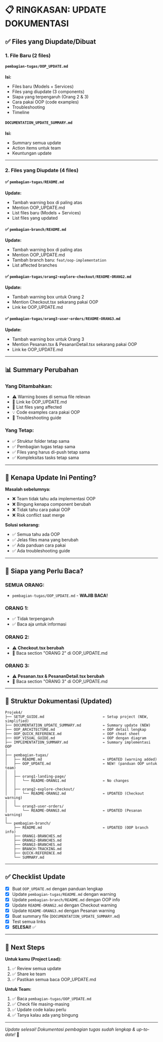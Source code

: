 # 📋 RINGKASAN: UPDATE DOKUMENTASI

## ✅ Files yang Diupdate/Dibuat

### 1. **File Baru** (2 files)

#### `pembagian-tugas/OOP_UPDATE.md`
**Isi:**
- Files baru (Models + Services)
- Files yang diupdate (3 components)
- Siapa yang terpengaruh (Orang 2 & 3)
- Cara pakai OOP (code examples)
- Troubleshooting
- Timeline

#### `DOCUMENTATION_UPDATE_SUMMARY.md`
**Isi:**
- Summary semua update
- Action items untuk team
- Keuntungan update

---

### 2. **Files yang Diupdate** (4 files)

#### ✅ `pembagian-tugas/README.md`
**Update:**
- Tambah warning box di paling atas
- Mention OOP_UPDATE.md
- List files baru (Models + Services)
- List files yang updated

#### ✅ `pembagian-branch/README.md`
**Update:**
- Tambah warning box di paling atas
- Mention OOP_UPDATE.md
- Tambah branch baru: `feat/oop-implementation`
- List affected branches

#### ✅ `pembagian-tugas/orang2-explore-checkout/README-ORANG2.md`
**Update:**
- Tambah warning box untuk Orang 2
- Mention Checkout.tsx sekarang pakai OOP
- Link ke OOP_UPDATE.md

#### ✅ `pembagian-tugas/orang3-user-orders/README-ORANG3.md`
**Update:**
- Tambah warning box untuk Orang 3
- Mention Pesanan.tsx & PesananDetail.tsx sekarang pakai OOP
- Link ke OOP_UPDATE.md

---

## 📊 Summary Perubahan

### Yang Ditambahkan:
- ⚠️ Warning boxes di semua file relevan
- 📖 Link ke OOP_UPDATE.md
- 📝 List files yang affected
- 💡 Code examples cara pakai OOP
- 🔧 Troubleshooting guide

### Yang Tetap:
- ✅ Struktur folder tetap sama
- ✅ Pembagian tugas tetap sama
- ✅ Files yang harus di-push tetap sama
- ✅ Kompleksitas tasks tetap sama

---

## 🎯 Kenapa Update Ini Penting?

**Masalah sebelumnya:**
- ❌ Team tidak tahu ada implementasi OOP
- ❌ Bingung kenapa component berubah
- ❌ Tidak tahu cara pakai OOP
- ❌ Risk conflict saat merge

**Solusi sekarang:**
- ✅ Semua tahu ada OOP
- ✅ Jelas files mana yang berubah
- ✅ Ada panduan cara pakai
- ✅ Ada troubleshooting guide

---

## 👥 Siapa yang Perlu Baca?

### **SEMUA ORANG:**
- `pembagian-tugas/OOP_UPDATE.md` - **WAJIB BACA!**

### **ORANG 1:**
- ✅ Tidak terpengaruh
- ✅ Baca aja untuk informasi

### **ORANG 2:**
- ⚠️ **Checkout.tsx berubah**
- 📖 Baca section "ORANG 2" di OOP_UPDATE.md

### **ORANG 3:**
- ⚠️ **Pesanan.tsx & PesananDetail.tsx berubah**
- 📖 Baca section "ORANG 3" di OOP_UPDATE.md

---

## 📁 Struktur Dokumentasi (Updated)

```
Projek4/
├── SETUP_GUIDE.md                           ← Setup project (NEW, simplified)
├── DOCUMENTATION_UPDATE_SUMMARY.md          ← Summary update (NEW)
├── OOP_ARCHITECTURE.md                      ← OOP detail lengkap
├── OOP_QUICK_REFERENCE.md                   ← OOP cheat sheet
├── OOP_VISUAL_GUIDE.md                      ← OOP dengan diagram
├── IMPLEMENTATION_SUMMARY.md                ← Summary implementasi OOP
│
├── pembagian-tugas/
│   ├── README.md                            ← UPDATED (warning added)
│   ├── OOP_UPDATE.md                        ← NEW! (panduan OOP untuk team)
│   │
│   ├── orang1-landing-page/
│   │   └── README-ORANG1.md                 ← No changes
│   │
│   ├── orang2-explore-checkout/
│   │   └── README-ORANG2.md                 ← UPDATED (Checkout warning)
│   │
│   └── orang3-user-orders/
│       └── README-ORANG3.md                 ← UPDATED (Pesanan warning)
│
└── pembagian-branch/
    ├── README.md                            ← UPDATED (OOP branch info)
    ├── ORANG1-BRANCHES.md
    ├── ORANG2-BRANCHES.md
    ├── ORANG3-BRANCHES.md
    ├── BRANCH-TRACKING.md
    ├── QUICK-REFERENCE.md
    └── SUMMARY.md
```

---

## ✅ Checklist Update

- [x] Buat `OOP_UPDATE.md` dengan panduan lengkap
- [x] Update `pembagian-tugas/README.md` dengan warning
- [x] Update `pembagian-branch/README.md` dengan OOP info
- [x] Update `README-ORANG2.md` dengan Checkout warning
- [x] Update `README-ORANG3.md` dengan Pesanan warning
- [x] Buat summary file (`DOCUMENTATION_UPDATE_SUMMARY.md`)
- [x] Test semua links
- [x] **SELESAI!** ✅

---

## 🚀 Next Steps

**Untuk kamu (Project Lead):**
1. ✅ Review semua update
2. ✅ Share ke team
3. ✅ Pastikan semua baca OOP_UPDATE.md

**Untuk Team:**
1. ✅ Baca `pembagian-tugas/OOP_UPDATE.md`
2. ✅ Check file masing-masing
3. ✅ Update code kalau perlu
4. ✅ Tanya kalau ada yang bingung

---

*Update selesai! Dokumentasi pembagian tugas sudah lengkap & up-to-date!* 🎉
